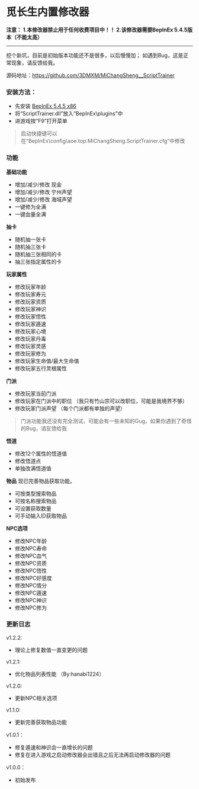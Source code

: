 # 觅长生内置修改器

**注意：
1.本修改器禁止用于任何收费项目中！！
2.该修改器需要BepInEx 5.4.5版本（不能太高）**

------------

挖个新坑，目前是初始版本功能还不是很多，以后慢慢加；
如遇到Bug，这是正常现象，请反馈给我。

源码地址：https://github.com/3DMXM/MiChangSheng__ScriptTrainer

### 安装方法：
 - 先安装 [BepInEx 5.4.5 x86](https://github.com/BepInEx/BepInEx/releases/tag/v5.4.5 "BepInEx 5.4.5 x86")
 - 将“ScriptTrainer.dll”放入“BepInEx\plugins”中
 - 进游戏按“F9”打开菜单
 
> 启动快捷键可以在“BepInEx\config\aoe.top.MiChangSheng.ScriptTrainer.cfg”中修改

### 功能

**基础功能**
- 增加/减少/修改 现金
- 增加/减少/修改 宁州声望
- 增加/减少/修改 海域声望
- 一键修为全满
- 一键血量全满

**抽卡**
- 随机抽一张卡
- 随机抽三张卡
- 随机抽三张相同的卡
- 抽三张指定属性的卡

**玩家属性**
- 修改玩家年龄
- 修改玩家寿元
- 修改玩家资质
- 修改玩家神识
- 修改玩家悟性
- 修改玩家遁速
- 修改玩家心境
- 修改玩家丹毒
- 修改玩家灵感
- 修改玩家修为
- 修改玩家生命值/最大生命值
- 修改玩家五行灵根属性

**门派**
- 修改玩家当前门派
- 修改玩家在门派中的职位 （我只有竹山宗可以改职位，可能是我境界不够）
- 修改玩家门派声望 （每个门派都有单独的声望）

> 门派功能我还没有完全测试，可能会有一些未知的Gug，如果你遇到了奇怪的Bug，请反馈给我

**悟道**
- 修改12个属性的悟道值
- 修改悟道点
- 单独改满悟道值

**物品**
现已完善物品获取功能。
- 可按类型搜索物品
- 可按名称搜索物品
- 可设置获取数量
- 可手动输入ID获取物品

**NPC选项**
- 修改NPC年龄
- 修改NPC寿命
- 修改NPC血气
- 修改NPC资质
- 修改NPC悟性
- 修改NPC好感度
- 修改NPC情分
- 修改NPC遁速
- 修改NPC神识
- 修改NPC修为


### 更新日志
v1.2.2:
- 理论上修复数值一直变更的问题

v1.2.1:
- 优化物品列表性能 （By:hanabi1224）

v1.2.0:
- 更新NPC相关选项

v1.1.0:
- 更新完善获取物品功能

v1.0.1：
- 修复遁速和神识会一直增长的问题
- 修复在进入游戏之启动修改器会出错且之后无法再启动修改器的问题

v1.0.0：
- 初始发布